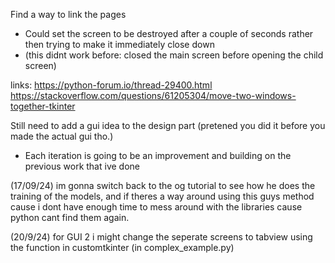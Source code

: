 Find a way to link the pages
* Could set the screen to be destroyed after a couple of seconds rather then trying to make it immediately close down
* (this didnt work before: closed the main screen before opening the child screen)

links:
https://python-forum.io/thread-29400.html
https://stackoverflow.com/questions/61205304/move-two-windows-together-tkinter

 
 Still need to add a gui idea to the design part (pretened you did it before you made the actual gui tho.)
* Each iteration is going to be an improvement and building on the previous work that ive done

(17/09/24)
im gonna switch back to the og tutorial to see how he does the training of the models, and if theres a way around using this guys method cause i dont have enough time to mess around with the libraries cause python cant find them again.

(20/9/24)
for GUI 2 i might change the seperate screens to tabview using the function in customtkinter (in complex_example.py)
